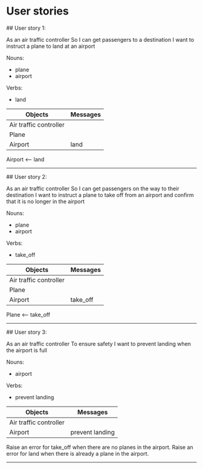 # User stories

## User story 1:

As an air traffic controller 
So I can get passengers to a destination 
I want to instruct a plane to land at an airport

Nouns:
- plane
- airport

Verbs:
- land

| Objects  | Messages        |
| -------- | --------------- |
| Air traffic controller | |
| Plane | |
| Airport | land |

Airport <-- land

----------------------------------------------------

## User story 2:

As an air traffic controller 
So I can get passengers on the way to their destination 
I want to instruct a plane to take off from an airport and confirm that it is no longer in the airport

Nouns:
- plane
- airport

Verbs:
- take_off

| Objects  | Messages        |
| -------- | --------------- |
| Air traffic controller | |
| Plane | |
| Airport | take_off |

Plane <-- take_off

----------------------------------------------------
## User story 3:

As an air traffic controller 
To ensure safety 
I want to prevent landing when the airport is full

Nouns:
- airport

Verbs:
- prevent landing

| Objects  | Messages        |
| -------- | --------------- |
| Air traffic controller | |
| Airport | prevent landing |

Raise an error for take_off when there are no planes in the airport.
Raise an error for land when there is already a plane in the airport.

----------------------------------------------------
